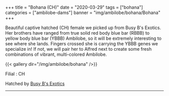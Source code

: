 +++
title = "Bohana (CH)"
date = "2020-03-29"
tags = ["bohana"]
categories = ["ambilobe-dams"]
banner = "img/ambilobe/bohana/Bohana"
+++

Beautiful captive hatched (CH) female we picked up from Busy B's Exotics. Her brothers have ranged from true solid red body blue bar (RBBB) to yellow body blue bar (YBBB) Ambilobe, so it will be extremely interesting to see where she lands. Fingers crossed she is carrying the YBBB genes we specialize in! If not, we will pair her to Alfred next to create some fresh combinations of vibrant, multi-colored Ambilobe.

{{< gallery dir="/img/ambilobe/bohana" />}}

Filial
: CH

Hatched by [Busy B's Exotics](https://www.facebook.com/busybxotics/)

---